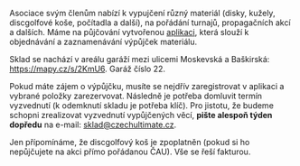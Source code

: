 Asociace svým členům nabízí k vypujčení různý materiál (disky, kužely, discgolfové koše, počítadla a další), na pořádání turnajů, propagačních akcí a dalších. Máme na půjčování vytvořenou [aplikaci](//sklad.czechultimate.cz/), která slouží k objednávání a zaznamenávání výpůjček materiálu.

Sklad se nachází v areálu garáží mezi ulicemi Moskevská a Baškirská: <https://mapy.cz/s/2KmU6>. Garáž číslo 22.

Pokud máte zájem o výpůjčku, musíte se nejdřív zaregistrovat v aplikaci a vybrané položky zarezervovat. Následně je potřeba domluvit termín vyzvednutí (k odemknutí skladu je potřeba klíč). Pro jistotu, že budeme schopni zrealizovat vyzvednutí vypůjčených věcí, **pište alespoň týden dopředu** na e-mail: [sklad@czechultimate.cz](mailto:sklad@czechultimate.cz).

Jen přípomínáme, že discgolfový koš je zpoplatněn (pokud si ho nepůjčujete na akci přímo pořádanou ČAU). Vše se řeší fakturou.
